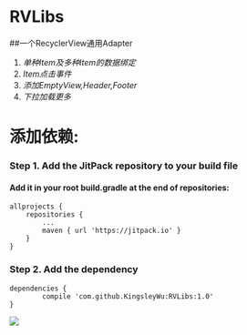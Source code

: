 # RVLibs
##一个RecyclerView通用Adapter

1. *单种Item及多种Item的数据绑定*
2. *Item点击事件*
3. *添加EmptyView,Header,Footer*
4. *下拉加载更多*

# 添加依赖:

### Step 1. Add the JitPack repository to your build file

#### Add it in your root build.gradle at the end of repositories:
	
	allprojects {
		repositories {
			...
			maven { url 'https://jitpack.io' }
		}
	}
	
### Step 2. Add the dependency

	dependencies {
	        compile 'com.github.KingsleyWu:RVLibs:1.0'
	}

[![](https://jitpack.io/v/KingsleyWu/RVLibs.svg)](https://jitpack.io/#KingsleyWu/RVLibs) 